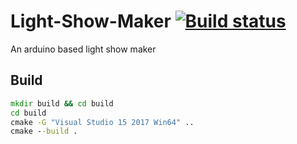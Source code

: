 # Light-Show-Maker [![Build status](https://ci.appveyor.com/api/projects/status/kaqtvyo9x6c0ym0u?svg=true)](https://ci.appveyor.com/project/aarcangeli/light-show-maker)
An arduino based light show maker

## Build

```bat
mkdir build && cd build
cd build
cmake -G "Visual Studio 15 2017 Win64" ..
cmake --build .
```
